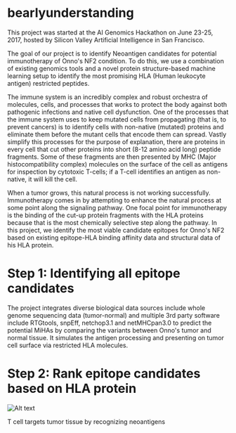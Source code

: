 # bearlyunderstanding

This project was started at the AI Genomics Hackathon on June 23-25, 2017, hosted by Silicon Valley Artificial Intelligence in San Francisco. 

The goal of our project is to identify Neoantigen candidates for potential immunotherapy of Onno's NF2 condition. To do this, we use a combination of existing genomics tools and a novel protein structure-based machine learning setup to identify the most promising HLA (Human leukocyte antigen) restricted peptides. 

The immune system is an incredibly complex and robust orchestra of molecules, cells, and processes that works to protect the body against both pathogenic infections and native cell dysfunction. One of the processes that the immune system uses to keep mutated cells from propagating (that is, to prevent cancers) is to identify cells with non-native (mutated) proteins and eliminate them before the mutant cells that encode them can spread. Vastly simplify this processes for the purpose of explanation, there are proteins in every cell that cut other proteins into short (8-12 amino acid long) peptide fragments. Some of these fragments are then presented by MHC (Major histocompatibility complex) molecules on the surface of the cell as antigens for inspection by cytotoxic T-cells; if a T-cell identifies an antigen as non-native, it will kill the cell.

When a tumor grows, this natural process is not working successfully. Immunotherapy comes in by attempting to enhance the natural process at some point along the signaling pathway. One focal point for immunotherapy is the binding of the cut-up protein fragments with the HLA proteins because that is the most chemically selective step along the pathway. In this project, we identify the most viable candidate epitopes for Onno's NF2 based on existing epitope-HLA binding affinity data and structural data of his HLA protein.

# Step 1: Identifying all epitope candidates
The project integrates diverse biological data sources include whole genome sequencing data (tumor-normal) and multiple 3rd party software include RTGtools, snpEff, netchop3.1 and netMHCpan3.0 to predict the potential MiHAs by comparing the variants between Onno's tumor and normal tissue. It simulates the antigen processing and presenting on tumor cell surface via restricted HLA molecules.

# Step 2: Rank epitope candidates based on HLA protein

![Alt text](https://www.statnews.com/wp-content/uploads/2016/03/TumorAntigens_mcgranahan4HR-1024x576.jpg "T cell targets tumor tissue by recognizing neoantigens")

T cell targets tumor tissue by recognizing neoantigens
